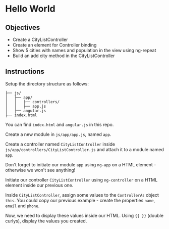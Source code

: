 # Hello World

## Objectives

- Create a CityListController
- Create an element for Controller binding
- Show 5 cities with names and population in the view using ng-repeat
- Build an add city method in the CityListController

## Instructions

Setup the directory structure as follows:

```
├── js/
│   ├── app/
│   │   ├── controllers/
│   │   ├── app.js
│   ├── angular.js
├── index.html

```

You can find `index.html` and `angular.js` in this repo.

Create a new module in `js/app/app.js`, named `app`.

Create a controller named `CityListController` inside `js/app/controllers/CityListController.js` and attach it to a module named `app`.

Don't forget to initiate our module `app` using `ng-app` on a HTML element - otherwise we won't see anything!

Initiate our controller `CityListController` using `ng-controller` on a HTML element inside our previous one.

Inside `CityListController`, assign some values to the `ControllerAs` object `this`. You could copy our previous example - create the properties `name`, `email` and `phone`.  

Now, we need to display these values inside our HTML. Using `{{ }}` (double curlys), display the values you created.
